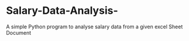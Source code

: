 # Salary-Data-Analysis-
A simple Python program to analyse salary data from a given excel Sheet Document
